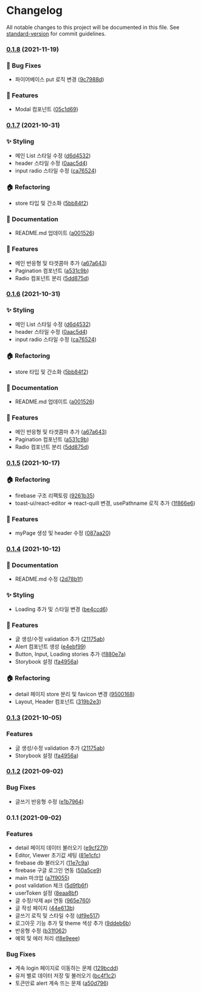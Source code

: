 # Changelog

All notable changes to this project will be documented in this file. See [standard-version](https://github.com/conventional-changelog/standard-version) for commit guidelines.

### [0.1.8](https://github.com/howdy-mj/trading-log/compare/v0.1.7...v0.1.8) (2021-11-19)


### :bug: Bug Fixes

* 파이어베이스 put 로직 변경 ([9c7988d](https://github.com/howdy-mj/trading-log/commit/9c7988d516015b53d98a6da9ad7358277c0b77b3))


### :rocket: Features

* Modal 컴포넌트 ([05c1d69](https://github.com/howdy-mj/trading-log/commit/05c1d69a311dcd4c8eb4a83f834440500b664492))

### [0.1.7](https://github.com/howdy-mj/trading-log/compare/v0.1.5...v0.1.7) (2021-10-31)


### :sparkles: Styling

* 메인 List 스타일 수정 ([d6d4532](https://github.com/howdy-mj/trading-log/commit/d6d453214d0e0176d4709a4966a99ea42634aa36))
* header 스타일 수정 ([0aac5d4](https://github.com/howdy-mj/trading-log/commit/0aac5d4a8a295eab4776088b2418bf5940a1a308))
* input radio 스타일 수정 ([ca76524](https://github.com/howdy-mj/trading-log/commit/ca765247e01efbb261608cbb1576764e47706924))


### :house: Refactoring

* store 타입 및 간소화 ([5bb84f2](https://github.com/howdy-mj/trading-log/commit/5bb84f22acaf97adf7c8d34ee3add8f3b2261a13))


### :memo: Documentation

* README.md 업데이트 ([a001526](https://github.com/howdy-mj/trading-log/commit/a00152681b711976fb1c26c5034b4bac1304f89d))


### :rocket: Features

* 메인 반응형 및 타겟콤마 추가 ([a67a643](https://github.com/howdy-mj/trading-log/commit/a67a643aea1716ceef89ef6c8c936e9b15dc0a48))
* Pagination 컴포넌트 ([a531c9b](https://github.com/howdy-mj/trading-log/commit/a531c9ba4b0f4eb6d13f00da7fc13f4d32f97d66))
* Radio 컴포넌트 분리 ([5dd875d](https://github.com/howdy-mj/trading-log/commit/5dd875de4b57ad7871ab62674f199eed13e2d165))

### [0.1.6](https://github.com/howdy-mj/trading-log/compare/v0.1.5...v0.1.6) (2021-10-31)

### :sparkles: Styling

- 메인 List 스타일 수정 ([d6d4532](https://github.com/howdy-mj/trading-log/commit/d6d453214d0e0176d4709a4966a99ea42634aa36))
- header 스타일 수정 ([0aac5d4](https://github.com/howdy-mj/trading-log/commit/0aac5d4a8a295eab4776088b2418bf5940a1a308))
- input radio 스타일 수정 ([ca76524](https://github.com/howdy-mj/trading-log/commit/ca765247e01efbb261608cbb1576764e47706924))

### :house: Refactoring

- store 타입 및 간소화 ([5bb84f2](https://github.com/howdy-mj/trading-log/commit/5bb84f22acaf97adf7c8d34ee3add8f3b2261a13))

### :memo: Documentation

- README.md 업데이트 ([a001526](https://github.com/howdy-mj/trading-log/commit/a00152681b711976fb1c26c5034b4bac1304f89d))

### :rocket: Features

- 메인 반응형 및 타겟콤마 추가 ([a67a643](https://github.com/howdy-mj/trading-log/commit/a67a643aea1716ceef89ef6c8c936e9b15dc0a48))
- Pagination 컴포넌트 ([a531c9b](https://github.com/howdy-mj/trading-log/commit/a531c9ba4b0f4eb6d13f00da7fc13f4d32f97d66))
- Radio 컴포넌트 분리 ([5dd875d](https://github.com/howdy-mj/trading-log/commit/5dd875de4b57ad7871ab62674f199eed13e2d165))

### [0.1.5](https://github.com/howdy-mj/trading-log/compare/v0.1.4...v0.1.5) (2021-10-17)

### :house: Refactoring

- firebase 구조 리팩토링 ([9261b35](https://github.com/howdy-mj/trading-log/commit/9261b353ad8c52c5e087247a95897e4da5bd9c33))
- toast-ui/react-editor => react-quill 변경, usePathname 로직 추가 ([1f866e6](https://github.com/howdy-mj/trading-log/commit/1f866e6f5a75d46423562789e1ed599be7f705c2))

### :rocket: Features

- myPage 생성 및 header 수정 ([087aa20](https://github.com/howdy-mj/trading-log/commit/087aa2000b84d88902a502e5bbf652cab1995910))

### [0.1.4](https://github.com/howdy-mj/trading-log/compare/v0.1.2...v0.1.4) (2021-10-12)

### :memo: Documentation

- README.md 수정 ([2d78b1f](https://github.com/howdy-mj/trading-log/commit/2d78b1f0cd4338feb856dd291511897a42b7ec2d))

### :sparkles: Styling

- Loading 추가 및 스타일 변경 ([be4ccd6](https://github.com/howdy-mj/trading-log/commit/be4ccd64d9e3a0ef183740371c3837aee0ff4797))

### :rocket: Features

- 글 생성/수정 validation 추가 ([21175ab](https://github.com/howdy-mj/trading-log/commit/21175ab17bd8cc0512d44154c2124424e821af7b))
- Alert 컴포넌트 생성 ([e4ebf99](https://github.com/howdy-mj/trading-log/commit/e4ebf9948155002b0c4534c77db92346f5254ebc))
- Button, Input, Loading stories 추가 ([f880e7a](https://github.com/howdy-mj/trading-log/commit/f880e7a33a167f1b81930d5c8816b9c62e23c288))
- Storybook 설정 ([fa4956a](https://github.com/howdy-mj/trading-log/commit/fa4956a33e8154fd845209cf1e9b159ef5f21e8a))

### :house: Refactoring

- detail 페이지 store 분리 및 favicon 변경 ([9500168](https://github.com/howdy-mj/trading-log/commit/95001682cc98506e1320230e07163aaa581dd1df))
- Layout, Header 컴포넌트 ([319b2e3](https://github.com/howdy-mj/trading-log/commit/319b2e3d3134cb2206d6ff3fb8b0d0307fdd3879))

### [0.1.3](https://github.com/howdy-mj/trading-log/compare/v0.1.2...v0.1.3) (2021-10-05)

### Features

- 글 생성/수정 validation 추가 ([21175ab](https://github.com/howdy-mj/trading-log/commit/21175ab17bd8cc0512d44154c2124424e821af7b))
- Storybook 설정 ([fa4956a](https://github.com/howdy-mj/trading-log/commit/fa4956a33e8154fd845209cf1e9b159ef5f21e8a))

### [0.1.2](https://github.com/howdy-mj/trading-log/compare/v0.1.1...v0.1.2) (2021-09-02)

### Bug Fixes

- 글쓰기 반응형 수정 ([e1b7964](https://github.com/howdy-mj/trading-log/commit/e1b79646eb23b2c183e9b7c28b4474f391ad0846))

### 0.1.1 (2021-09-02)

### Features

- detail 페이지 데이터 불러오기 ([e9cf279](https://github.com/howdy-mj/trading-log/commit/e9cf279b3ead9c18c224ca8cd93820746eefa7b4))
- Editor, Viewer 초기값 세팅 ([81e1cfc](https://github.com/howdy-mj/trading-log/commit/81e1cfcd4f63a85c0295fe70c3d85bbc84d5d9a3))
- firebase db 불러오기 ([11e7c9a](https://github.com/howdy-mj/trading-log/commit/11e7c9ac4fe60a26d63f67f2552548e72df6912a))
- firebase 구글 로그인 연동 ([50a5ce9](https://github.com/howdy-mj/trading-log/commit/50a5ce94f7102a15bf810807f463c04c4178e35b))
- main 마크업 ([a7f9055](https://github.com/howdy-mj/trading-log/commit/a7f90551407e3c04b9ae5f560ea5b83f6eb5d844))
- post validation 체크 ([5d9fb6f](https://github.com/howdy-mj/trading-log/commit/5d9fb6ffc7a59df749e234c5714c8ff9e1fc673d))
- userToken 설정 ([8eaa8bf](https://github.com/howdy-mj/trading-log/commit/8eaa8bfbb583eab042d1a2828b560d3946737f86))
- 글 수정/삭제 api 연동 ([965e760](https://github.com/howdy-mj/trading-log/commit/965e7605160a78989050c8672b25074f71e62144))
- 글 작성 페이지 ([44e613b](https://github.com/howdy-mj/trading-log/commit/44e613bd8d6ff8cf8f95fd8057966e157e0eea50))
- 글쓰기 로직 및 스타일 수정 ([df9e517](https://github.com/howdy-mj/trading-log/commit/df9e5175fc0d52d24ee3b828d6cde492ff2799c7))
- 로그아웃 기능 추가 및 theme 색상 추가 ([9ddeb6b](https://github.com/howdy-mj/trading-log/commit/9ddeb6ba16068d949a134fece2eb2fb329f4f34b))
- 반응형 수정 ([b31f062](https://github.com/howdy-mj/trading-log/commit/b31f06242f9186565e8713d2f516983518389705))
- 예외 및 에러 처리 ([f8e9eee](https://github.com/howdy-mj/trading-log/commit/f8e9eee3cc6f9fc0011f680648648d245c4f3172))

### Bug Fixes

- 계속 login 페이지로 이동하는 문제 ([129bcdd](https://github.com/howdy-mj/trading-log/commit/129bcdd4ad6cd2e606c61b8f9d621b720c43e196))
- 유저 별로 데이터 저장 및 불러오기 ([bc4f1c2](https://github.com/howdy-mj/trading-log/commit/bc4f1c26565739ca27888fa4d733f53479656d20))
- 토큰만료 alert 계속 뜨는 문제 ([a50d796](https://github.com/howdy-mj/trading-log/commit/a50d79623b42303a81fe8cdadb0527909f0b9283))
